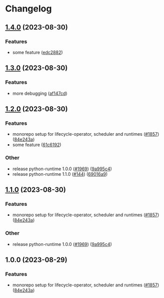 # Changelog

## [1.4.0](https://github.com/mowies/lifecycle-controller/compare/python-runtime-v1.3.0...python-runtime-v1.4.0) (2023-08-30)


### Features

* some feature ([edc2882](https://github.com/mowies/lifecycle-controller/commit/edc2882b118450c9ddea95fe84dc05e6416b6563))

## [1.3.0](https://github.com/mowies/lifecycle-controller/compare/python-runtime-v1.2.0...python-runtime-v1.3.0) (2023-08-30)


### Features

* more debugging ([af147cd](https://github.com/mowies/lifecycle-controller/commit/af147cd891c7bdc241d83e1fd5db5196fe61d377))

## [1.2.0](https://github.com/mowies/lifecycle-controller/compare/python-runtime-v1.1.0...python-runtime-v1.2.0) (2023-08-30)


### Features

* monorepo setup for lifecycle-operator, scheduler and runtimes ([#1857](https://github.com/mowies/lifecycle-controller/issues/1857)) ([84e243a](https://github.com/mowies/lifecycle-controller/commit/84e243a213ffba86eddd51ccc4bf4dbd61140069))
* some feature ([61c6192](https://github.com/mowies/lifecycle-controller/commit/61c619294777581d7f51407c5a35c532cc83ffe4))


### Other

* release python-runtime 1.0.0 ([#1969](https://github.com/mowies/lifecycle-controller/issues/1969)) ([9a995c4](https://github.com/mowies/lifecycle-controller/commit/9a995c447e65a4a96d4d3dca53f40a0c1c383b70))
* release python-runtime 1.1.0 ([#144](https://github.com/mowies/lifecycle-controller/issues/144)) ([69016a9](https://github.com/mowies/lifecycle-controller/commit/69016a9f6e7072f9aa18ae35dab1bfee93615b79))

## [1.1.0](https://github.com/mowies/lifecycle-controller/compare/python-runtime-v1.0.0...python-runtime-v1.1.0) (2023-08-30)


### Features

* monorepo setup for lifecycle-operator, scheduler and runtimes ([#1857](https://github.com/mowies/lifecycle-controller/issues/1857)) ([84e243a](https://github.com/mowies/lifecycle-controller/commit/84e243a213ffba86eddd51ccc4bf4dbd61140069))


### Other

* release python-runtime 1.0.0 ([#1969](https://github.com/mowies/lifecycle-controller/issues/1969)) ([9a995c4](https://github.com/mowies/lifecycle-controller/commit/9a995c447e65a4a96d4d3dca53f40a0c1c383b70))

## 1.0.0 (2023-08-29)


### Features

* monorepo setup for lifecycle-operator, scheduler and runtimes ([#1857](https://github.com/keptn/lifecycle-toolkit/issues/1857)) ([84e243a](https://github.com/keptn/lifecycle-toolkit/commit/84e243a213ffba86eddd51ccc4bf4dbd61140069))
